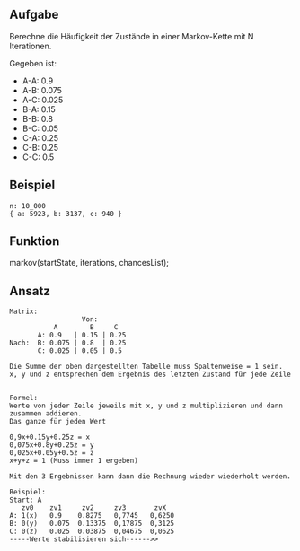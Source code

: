 ## Aufgabe
Berechne die Häufigkeit der Zustände in einer Markov-Kette mit N Iterationen.

Gegeben ist:
- A-A: 0.9
- A-B: 0.075
- A-C: 0.025
- B-A: 0.15
- B-B: 0.8
- B-C: 0.05
- C-A: 0.25
- C-B: 0.25
- C-C: 0.5

## Beispiel
`n: 10_000`  
`{ a: 5923, b: 3137, c: 940 }`

## Funktion
markov(startState, iterations, chancesList);

## Ansatz

```
Matrix:
                  Von:
           A        B     C
       A: 0.9   | 0.15 | 0.25
Nach:  B: 0.075 | 0.8  | 0.25
       C: 0.025 | 0.05 | 0.5

Die Summe der oben dargestellten Tabelle muss Spaltenweise = 1 sein.
x, y und z entsprechen dem Ergebnis des letzten Zustand für jede Zeile


Formel:
Werte von jeder Zeile jeweils mit x, y und z multiplizieren und dann zusammen addieren.
Das ganze für jeden Wert

0,9x+0.15y+0.25z = x
0,075x+0.8y+0.25z = y
0,025x+0.05y+0.5z = z
x+y+z = 1 (Muss immer 1 ergeben)

Mit den 3 Ergebnissen kann dann die Rechnung wieder wiederholt werden.

Beispiel:
Start: A
   zv0    zv1     zv2     zv3       zvX
A: 1(x)   0.9    0.8275   0,7745   0,6250
B: 0(y)   0.075  0.13375  0,17875  0,3125
C: 0(z)   0.025  0.03875  0,04675  0,0625
-----Werte stabilisieren sich------>>
```


